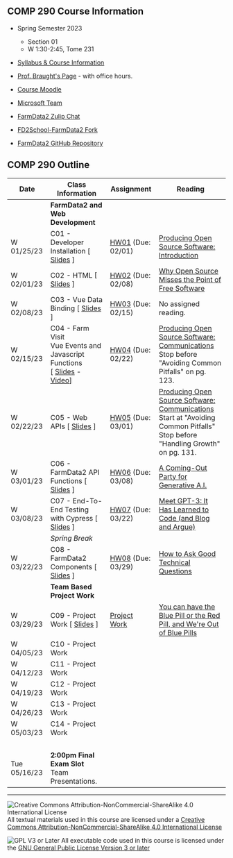 ## COMP 290 Course Information
- Spring Semester 2023
  - Section 01
  - W 1:30-2:45, Tome 231
- [Syllabus & Course Information](syllabus.md)
- [Prof. Braught's Page](http://users.dickinson.edu/~braught/) - with office hours.

- [Course Moodle](https://lms.dickinson.edu/course/view.php?id=49540)
- [Microsoft Team](https://teams.microsoft.com/l/team/19%3aYaQf0RYT9gPl8q80pva4xeQVZzDE0fWZISJNhuF0o_Q1%40thread.tacv2/conversations?groupId=371f8ff2-ece1-407c-858b-c156c34b5e1c&tenantId=6232b055-76b9-4c13-9b88-b562ae7db6fb)
- [FarmData2 Zulip Chat](https://farmdata2.zulipchat.com/)

- [FD2School-FarmData2 Fork](https://github.com/DickinsonCollege/FD2School-FarmData2)
- [FarmData2 GitHub Repository](https://github.com/DickinsonCollege/FarmData2)

## COMP 290 Outline

Date            | Class Information                                                           | Assignment                 | Reading
----------------|-----------------------------------------------------------------------------|----------------------------|------------
                | **FarmData2 and Web Development**                                           |                            |
W 01/25/23      | C01 - Developer Installation                             [ [Slides][s01] ]  | [HW01][hw01] (Due: 02/01)  | [Producing Open Source Software: Introduction][r01]
W 02/01/23      | C02 - HTML                                               [ [Slides][s02] ]  | [HW02][hw02] (Due: 02/08)  | [Why Open Source Misses the Point of Free Software][r02]
W 02/08/23      | C03 - Vue Data Binding                                   [ [Slides][s03] ]  | [HW03][hw03] (Due: 02/15)  | No assigned reading. 
W 02/15/23      | C04 - Farm Visit<br>Vue Events and Javascript Functions<br>[ [Slides][s04] - [Video][v04]]  | [HW04][hw04] (Due: 02/22)  | [Producing Open Source Software: Communications][r04]<br>Stop before "Avoiding Common Pitfalls" on pg. 123.
W 02/22/23      | C05 - Web APIs                                           [ [Slides][s05] ]  | [HW05][hw05] (Due: 03/01)  | [Producing Open Source Software: Communications][r04]<br>Start at "Avoiding Common Pitfalls"<br>Stop before "Handling Growth" on pg. 131.
W 03/01/23      | C06 - FarmData2 API Functions                            [ [Slides][s06] ]  | [HW06][hw06] (Due: 03/08)  | [A Coming-Out Party for Generative A.I.][r06]
W 03/08/23      | C07 - End-To-End Testing with Cypress                    [ [Slides][s07] ]  | [HW07][hw07] (Due: 03/22)  | [Meet GPT-3: It Has Learned to Code (and Blog and Argue)][r07]
                | *Spring Break*                                                              |                            |
W 03/22/23      | C08 - FarmData2 Components                               [ [Slides][s08] ]  | [HW08][hw08] (Due: 03/29)  | [How to Ask Good Technical Questions][r08]
                | **Team Based Project Work**                                                 |                            |
W 03/29/23      | C09 - Project Work                                       [ [Slides][s09] ]  | [Project Work][proj]       | [You can have the Blue Pill or the Red Pill, and We're Out of Blue Pills][r09]
W 04/05/23      | C10 - Project Work                                                          |                            | <!--[Lawsuit Takes Aim at the Way A.I. Is built][r10]-->
W 04/12/23      | C11 - Project Work                                                          |                            | <!-- [Creating Just Language Technologies][r11]-->
W 04/19/23      | C12 - Project Work                                                          |                            | <!-- [I'm a Congressman Who Codes. A.I. Freaks Me Out.][r12]-->
W 04/26/23      | C13 - Project Work                                                          |                            | <!-- [We Pay an Ugly Cost for Ads on Twitter][r13]-->
W 05/03/23      | C14 - Project Work                                                          |                            | <!-- [Meta's Ad Practices Ruled Illegal Under E.U. Law][r14]-->
&nbsp;          |                                                                             |                            |
Tue 05/16/23    | **2:00pm Final Exam Slot**<br> Team Presentations.                          |                            |

[s01]: materials/01-S-Install.pptx
[hw01]: https://github.com/DickinsonCollege/FD2School-FarmData2/issues/2
[r01]: https://lms.dickinson.edu/mod/resource/view.php?id=1163831

[s02]: materials/02-S-HTML.pptx
[hw02]: https://github.com/DickinsonCollege/FD2School-FarmData2/issues/4
[r02]: https://www.gnu.org/philosophy/open-source-misses-the-point.en.html

[s03]: materials/03-S-VueDataBinding.pptx
[hw03]: https://github.com/DickinsonCollege/FD2School-FarmData2/issues/10

[s04]: materials/04-S-VueEventsAndJS.pptx
[v04]: https://dickinson.zoom.us/rec/play/b7crkDJGu2zZDj8dpM4777gTVy28nR3ipOSe_xUs6Y3p3w_gdf5B9xMJdnaIIbwPiiLfixQBRCCILuuK.mQQe_yfHVhaERKyg?continueMode=true
[hw04]: https://github.com/DickinsonCollege/FD2School-FarmData2/issues/36
[r04]: https://lms.dickinson.edu/mod/resource/view.php?id=1173379

[s05]: materials/05-S-APIs.pptx
[hw05]: https://github.com/DickinsonCollege/FD2School-FarmData2/issues/44

[s06]: materials/06-S-FarmOS-API.pptx
[hw06]: https://github.com/DickinsonCollege/FD2School-FarmData2/issues/85
[r06]: https://lms.dickinson.edu/mod/resource/view.php?id=1175867

[s07]: materials/07-S-Cypress.pptx
[hw07]: https://github.com/DickinsonCollege/FD2School-FarmData2/issues/103
[r07]: https://lms.dickinson.edu/mod/resource/view.php?id=1176658

[s08]: materials/08-S-FD2Components.pptx
[hw08]: https://github.com/DickinsonCollege/FD2School-FarmData2/issues/131
[r08]: https://www.freecodecamp.org/news/how-to-ask-good-technical-questions/

[s09]: materials/09-S-ProjectWork.pptx
[proj]: materials/09-A-ProjectWork.docx
[r09]: https://lms.dickinson.edu/mod/resource/view.php?id=1178887

<!--
[r10]: https://lms.dickinson.edu/mod/resource/view.php?id=1177937

[r11]: https://www.thegoodrobot.co.uk/post/su-lin-blodgett-on-creating-just-language-technologies

[r12]: https://lms.dickinson.edu/mod/resource/view.php?id=1177938
 
[r13]: https://lms.dickinson.edu/mod/resource/view.php?id=1177939

[r14]: https://lms.dickinson.edu/mod/resource/view.php?id=1177940
-->

---

![Creative Commons Attribution-NonCommercial-ShareAlike 4.0 International License](https://i.creativecommons.org/l/by-nc-sa/4.0/88x31.png "Creative Commons Attribution-NonCommercial-ShareAlike 4.0 International License") All textual materials used in this course are licensed under a [Creative Commons Attribution-NonCommercial-ShareAlike 4.0 International License](http://creativecommons.org/licenses/by-nc-sa/4.0/)

![GPL V3 or Later](https://www.gnu.org/graphics/gplv3-or-later-sm.png "GPL V3 or later") All executable code used in this course is licensed under the [GNU General Public License Version 3 or later](https://www.gnu.org/licenses/gpl.txt)
